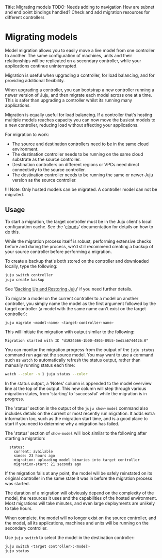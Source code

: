 Title: Migrating models
TODO: Needs adding to navigation
      How are subnet and end point bindings handled?
      Check and add migration resources for different controllers


# Migrating models

Model migration allows you to easily move a live model from one controller to
another. The same configuration of machines, units and their relationships will
be replicated on a secondary controller, while your applications continue
uninterrupted. 

Migration is useful when upgrading a controller, for load balancing, and for
providing additional flexibility.

When upgrading a controller, you can bootstrap a new controller running a newer
version of Juju, and then migrate each model across one at a time. This is
safer than upgrading a controller whilst its running many applications. 

Migration is equally useful for load balancing. If a controller that's
hosting multiple models reaches capacity you can now move the busiest models to
a new controller, reducing load without affecting your applications.

For migration to work:

  - The source and destination controllers need to be in the same cloud environment. 
  - The destination controller needs to be running on the same cloud substrate
    as the source controller.
  - Destination controllers on different regions or VPCs need direct
    connectivity to the source controller.
  - The destination controller needs to be running the same or newer Juju
    version as the source controller.

!!! Note: Only hosted models can be migrated. A controller model can not be
migrated.

## Usage

To start a migration, the target controller must be in the Juju client's local
configuration cache. See the '[clouds][clouds]' documentation for details on
how to do this.

While the migration process itself is robust, performing extensive checks
before and during the process, we'd still recommend creating a backup of your
source controller before performing a migration. 

To create a backup that's both stored on the controller and downloaded
locally, type the following:

```bash
juju switch controller
juju create backup
```
See '[Backing Up and Restoring Juju][backup]' if you need further details.

To migrate a model on the current controller to a model on another controller,
you simply name the model as the first argument followed by the target
controller (a model with the same name can't exist on the target controller):

```bash
juju migrate <model-name> <target-controller-name>
```

This will initiate the migration with output similar to the following:

<!-- JUJUVERSION: 2.1-beta2-genericlinux-amd64  -->
<!-- JUJUCOMMAND: juju migrate newwiki lxd-back -->
```no-highlight
Migration started with ID "d1924666-1b00-4805-89b5-5ed5a6744426:0"
```

You can monitor the migration progress from the output of the `juju status`
command run against the source model. You may want to use a command such
as `watch` to automatically refresh the status output, rather than manually
running status each time:

```bash
watch --color -n 1 juju status --color
```

In the status output, a 'Notes' column is appended to the model overview line
at the top of the output. This new column will step through various migration
states, from 'starting' to 'successful' while the migration is in progress.

The 'status' section in the output of the `juju show-model` command also
includes details on the current or most recently run migration. It adds extra
information too, such as the migration start time, and is a good place to start
if you need to determine why a migration has failed. 

The 'status' section of `show-model` will look similar to the following after
starting a migration:

```no-highlight
  status:
    current: available
    since: 23 hours ago
    migration: uploading model binaries into target controller
    migration-start: 21 seconds ago
```

If the migration fails at any point, the model will be safely reinstated on its
original controller in the same state it was in before the migration process
was started.

The duration of a migration will obviously depend on the complexity of the
model, the resources it uses and the capabilities of the hosted environment.
Most migrations will take minutes, and even large deployments are unlikely to
take hours. 

When complete, the model will no longer exist on the source controller, and the
model, all its applications, machines and units will be running on the
secondary controller. 

Use `juju switch` to select the model in the destination controller:

```bash
juju switch <target controller>:<model>
juju status
```

[clouds]: ./clouds.html
[backup]: ./controllers-backup.html
